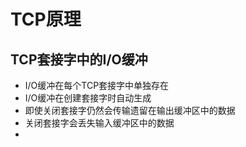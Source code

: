 # TCP原理
## TCP套接字中的I/O缓冲
- I/O缓冲在每个TCP套接字中单独存在
- I/O缓冲在创建套接字时自动生成
- 即使关闭套接字仍然会传输遗留在输出缓冲区中的数据
- 关闭套接字会丢失输入缓冲区中的数据
-